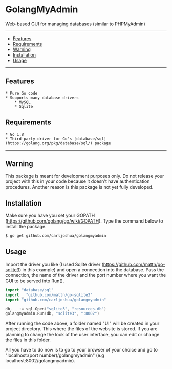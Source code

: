 # GolangMyAdmin

Web-based GUI for managing databases (similar to PHPMyAdmin)

---------------------------------------
  * [Features](#features)
  * [Requirements](#requirements)
  *	[Warning](#warning)
  * [Installation](#installation)
  * [Usage](#usage)
---------------------------------------

## Features

	* Pure Go code
	* Supports many database drivers
		* MySQL
		* Sqlite


## Requirements

	* Go 1.8
	* Third-party driver for Go's [database/sql](https://golang.org/pkg/database/sql/) package

---------------------------------------

## Warning
This package is meant for development purposes only. Do not release your project with this in your code because it doesn't have authentication procedures. Another reason is this package is not yet fully developed.

## Installation
Make sure you have you set your GOPATH (https://github.com/golang/go/wiki/GOPATH).
Type the command below to install the package.

```bash
$ go get github.com/carljoshua/golangmyadmin
```

## Usage
Import the driver you like (I used Sqlite driver (https://github.com/mattn/go-sqlite3) in this example) and open a connection into the database. Pass the connection, the name of the driver and the port number where you want the GUI to be served into Run().

```go
import "database/sql"
import _ "github.com/mattn/go-sqlite3"
import "github.com/carljoshua/golangmyadmin"

db, _ := sql.Open("sqlite3", "resources.db")
golangmyadmin.Run(db, "sqlite3", ":8002")
```

After running the code above, a folder named "UI" will be created in your project directory. This where the files of the website is stored. If you are planning to change the look of the user interface, you can edit or change the files in this folder.

All you have to do now is to go to your browser of your choice and go to "localhost:(port number)/golangmyadmin" (e.g localhost:8002/golangmyadmin).
